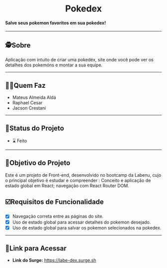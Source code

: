 

<h1 align="center">
     Pokedex
</h1>

<h4 align="left">
    Salve seus pokemon favoritos em sua pokedex!
</h4>

---

##  🕵Sobre

Aplicação com intuito de criar uma pokedéx, site onde você pode ver os detalhes dos pokemóns e montar a sua equipe.

---

##  👩🏾Quem Faz 

- Mateus Almeida Aldá
- Raphael Cesar
- Jacson Crestani

---
##  🧭Status do Projeto

 - ⌛ Feito

---

##  🎯Objetivo do Projeto

Este é um projeto de Front-end, desenvolvido no bootcamp da Labenu, cujo o principal objetivo é estudar e compreender : Conceito e aplicação de estado global em React; navegação com React Router DOM.


## ☑️Requisitos de Funcionalidade

- [x] Navegação correta entre as páginas do site.
- [x] Uso de estado global para acessar detalhes do pokemon desejado.
- [x] Uso de estado global para salvar os pokemon selecionados na pokedex.

---

## 🔗Link para Acessar

- **Link do Surge:** https://labe-dex.surge.sh
